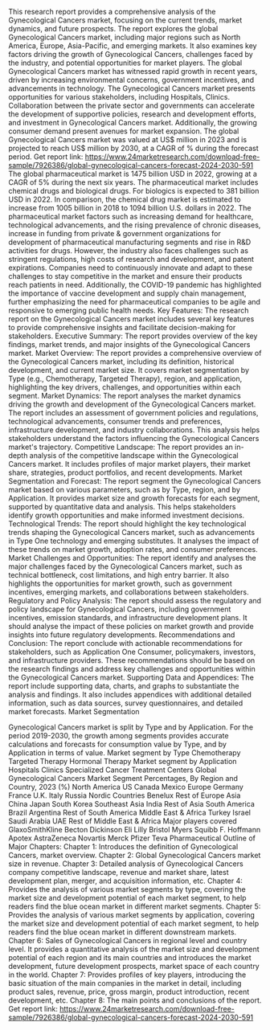 This research report provides a comprehensive analysis of the Gynecological Cancers market, focusing on the current trends, market dynamics, and future prospects. The report explores the global Gynecological Cancers market, including major regions such as North America, Europe, Asia-Pacific, and emerging markets. It also examines key factors driving the growth of Gynecological Cancers, challenges faced by the industry, and potential opportunities for market players.
The global Gynecological Cancers market has witnessed rapid growth in recent years, driven by increasing environmental concerns, government incentives, and advancements in technology. The Gynecological Cancers market presents opportunities for various stakeholders, including Hospitals, Clinics. Collaboration between the private sector and governments can accelerate the development of supportive policies, research and development efforts, and investment in Gynecological Cancers market. Additionally, the growing consumer demand present avenues for market expansion.
The global Gynecological Cancers market was valued at US$ million in 2023 and is projected to reach US$ million by 2030, at a CAGR of % during the forecast period.
Get report link: https://www.24marketresearch.com/download-free-sample/7926386/global-gynecological-cancers-forecast-2024-2030-591
The global pharmaceutical market is 1475 billion USD in 2022, growing at a CAGR of 5% during the next six years. The pharmaceutical market includes chemical drugs and biological drugs. For biologics is expected to 381 billion USD in 2022. In comparison, the chemical drug market is estimated to increase from 1005 billion in 2018 to 1094 billion U.S. dollars in 2022. The pharmaceutical market factors such as increasing demand for healthcare, technological advancements, and the rising prevalence of chronic diseases, increase in funding from private & government organizations for development of pharmaceutical manufacturing segments and rise in R&D activities for drugs. However, the industry also faces challenges such as stringent regulations, high costs of research and development, and patent expirations. Companies need to continuously innovate and adapt to these challenges to stay competitive in the market and ensure their products reach patients in need. Additionally, the COVID-19 pandemic has highlighted the importance of vaccine development and supply chain management, further emphasizing the need for pharmaceutical companies to be agile and responsive to emerging public health needs.
Key Features:
The research report on the Gynecological Cancers market includes several key features to provide comprehensive insights and facilitate decision-making for stakeholders.
Executive Summary: The report provides overview of the key findings, market trends, and major insights of the Gynecological Cancers market.
Market Overview: The report provides a comprehensive overview of the Gynecological Cancers market, including its definition, historical development, and current market size. It covers market segmentation by Type (e.g., Chemotherapy, Targeted Therapy), region, and application, highlighting the key drivers, challenges, and opportunities within each segment.
Market Dynamics: The report analyses the market dynamics driving the growth and development of the Gynecological Cancers market. The report includes an assessment of government policies and regulations, technological advancements, consumer trends and preferences, infrastructure development, and industry collaborations. This analysis helps stakeholders understand the factors influencing the Gynecological Cancers market's trajectory.
Competitive Landscape: The report provides an in-depth analysis of the competitive landscape within the Gynecological Cancers market. It includes profiles of major market players, their market share, strategies, product portfolios, and recent developments.
Market Segmentation and Forecast: The report segment the Gynecological Cancers market based on various parameters, such as by Type, region, and by Application. It provides market size and growth forecasts for each segment, supported by quantitative data and analysis. This helps stakeholders identify growth opportunities and make informed investment decisions.
Technological Trends: The report should highlight the key technological trends shaping the Gynecological Cancers market, such as advancements in Type One technology and emerging substitutes. It analyses the impact of these trends on market growth, adoption rates, and consumer preferences.
Market Challenges and Opportunities: The report identify and analyses the major challenges faced by the Gynecological Cancers market, such as technical bottleneck, cost limitations, and high entry barrier. It also highlights the opportunities for market growth, such as government incentives, emerging markets, and collaborations between stakeholders.
Regulatory and Policy Analysis: The report should assess the regulatory and policy landscape for Gynecological Cancers, including government incentives, emission standards, and infrastructure development plans. It should analyse the impact of these policies on market growth and provide insights into future regulatory developments.
Recommendations and Conclusion: The report conclude with actionable recommendations for stakeholders, such as Application One Consumer, policymakers, investors, and infrastructure providers. These recommendations should be based on the research findings and address key challenges and opportunities within the Gynecological Cancers market.
Supporting Data and Appendices: The report include supporting data, charts, and graphs to substantiate the analysis and findings. It also includes appendices with additional detailed information, such as data sources, survey questionnaires, and detailed market forecasts.
Market Segmentation

Gynecological Cancers market is split by Type and by Application. For the period 2019-2030, the growth among segments provides accurate calculations and forecasts for consumption value by Type, and by Application in terms of value.
Market segment by Type
Chemotherapy
Targeted Therapy
Hormonal Therapy
Market segment by Application
Hospitals
Clinics
Specialized Cancer Treatment Centers
Global Gynecological Cancers Market Segment Percentages, By Region and Country, 2023 (%)
North America
US
Canada
Mexico
Europe
Germany
France
U.K.
Italy
Russia
Nordic Countries
Benelux
Rest of Europe
Asia
China
Japan
South Korea
Southeast Asia
India
Rest of Asia
South America
Brazil
Argentina
Rest of South America
Middle East & Africa
Turkey
Israel
Saudi Arabia
UAE
Rest of Middle East & Africa
Major players covered
GlaxoSmithKline
Becton Dickinson
Eli Lilly
Bristol Myers Squibb
F. Hoffmann
Apotex
AstraZeneca
Novartis
Merck
Pfizer
Teva Pharmaceutical
Outline of Major Chapters:
Chapter 1: Introduces the definition of Gynecological Cancers, market overview.
Chapter 2: Global Gynecological Cancers market size in revenue.
Chapter 3: Detailed analysis of Gynecological Cancers company competitive landscape, revenue and market share, latest development plan, merger, and acquisition information, etc.
Chapter 4: Provides the analysis of various market segments by type, covering the market size and development potential of each market segment, to help readers find the blue ocean market in different market segments.
Chapter 5: Provides the analysis of various market segments by application, covering the market size and development potential of each market segment, to help readers find the blue ocean market in different downstream markets.
Chapter 6: Sales of Gynecological Cancers in regional level and country level. It provides a quantitative analysis of the market size and development potential of each region and its main countries and introduces the market development, future development prospects, market space of each country in the world.
Chapter 7: Provides profiles of key players, introducing the basic situation of the main companies in the market in detail, including product sales, revenue, price, gross margin, product introduction, recent development, etc.
Chapter 8: The main points and conclusions of the report.
Get report link: https://www.24marketresearch.com/download-free-sample/7926386/global-gynecological-cancers-forecast-2024-2030-591
